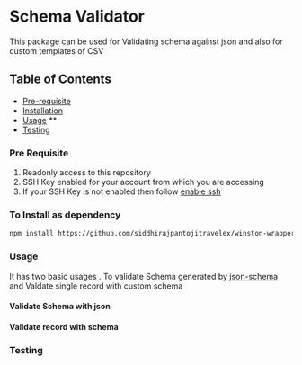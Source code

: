 # Schema Validator 
 This package can be used for Validating schema against json and also for custom templates of CSV 
## Table of Contents 
* [Pre-requisite](#pre-requisite)
* [Installation](#to-install-as-dependency)
* [Usage](#usage)
 **
* [Testing](#testing)

### Pre Requisite 
1. Readonly access to this repository 
2. SSH Key enabled for your account from which you are accessing 
3. If your SSH Key is not enabled then follow [enable ssh]
### To Install as dependency
```sh
npm install https://github.com/siddhirajpantojitravelex/winston-wrapper.git --save 
```
### Usage

It has two basic usages . To validate Schema generated by [json-schema] and Valdate single record with custom schema 
#### Validate Schema with json 


#### Validate record with schema

### Testing



[enable ssh]:<https://help.github.com/en/articles/adding-a-new-ssh-key-to-your-github-account>
[json-schema]:<https://jsonschema.net/>